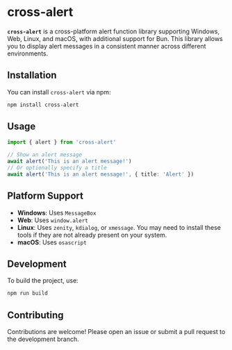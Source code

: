 # cross-alert

**`cross-alert`** is a cross-platform alert function library supporting Windows, Web, Linux, and macOS, with additional support for Bun. This library allows you to display alert messages in a consistent manner across different environments.

## Installation

You can install `cross-alert` via npm:

```bash
npm install cross-alert
```

## Usage

```typescript
import { alert } from 'cross-alert'

// Show an alert message
await alert('This is an alert message!')
// Or optionally specify a title
await alert('This is an alert message!', { title: 'Alert' })
```

## Platform Support

- **Windows**: Uses `MessageBox`
- **Web**: Uses `window.alert`
- **Linux**: Uses `zenity`, `kdialog`, or `xmessage`. You may need to install these tools if they are not already present on your system.
- **macOS**: Uses `osascript`

## Development

To build the project, use:

```bash
npm run build
```

## Contributing

Contributions are welcome! Please open an issue or submit a pull request to the development branch.
